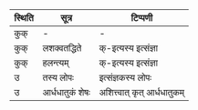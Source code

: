 | स्थिति | सूत्र | टिप्पणी |
| ----- | ------- | ------ |
| कुक् | - | - |
| कुक् | लशक्वतद्धिते | क्-इत्यस्य इत्संज्ञा |
| कुक् | हलन्त्यम् | क्-इत्यस्य इत्संज्ञा |
| उ | तस्य लोपः | इत्संज्ञकस्य लोपः |
| उ | आर्धधातुकं शेषः | अशित्त्वात् कृत् आर्धधातुकम् |
